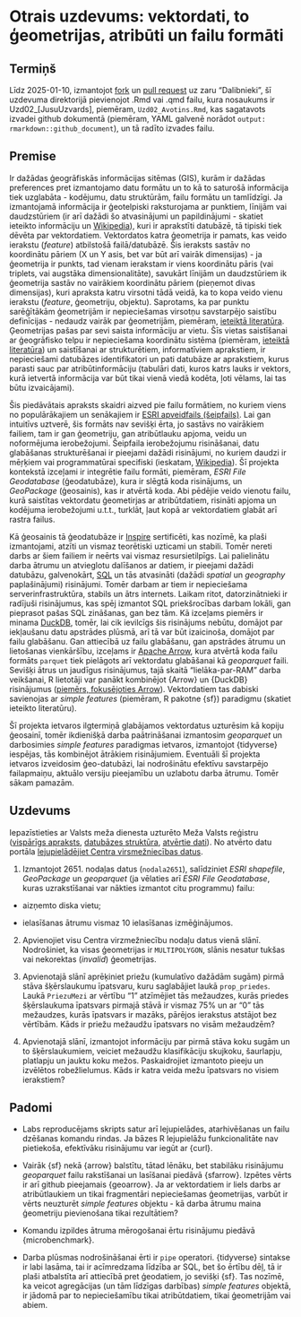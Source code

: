 Otrais uzdevums: vektordati, to ģeometrijas, atribūti un failu formāti
================

## Termiņš

Līdz 2025-01-10, izmantojot
[fork](https://docs.github.com/en/pull-requests/collaborating-with-pull-requests/working-with-forks/fork-a-repo)
un [pull
request](https://docs.github.com/en/pull-requests/collaborating-with-pull-requests/proposing-changes-to-your-work-with-pull-requests/creating-a-pull-request-from-a-fork)
uz zaru “Dalibnieki”, šī uzdevuma direktorijā pievienojot .Rmd vai .qmd
failu, kura nosaukums ir Uzd02\_\[JusuUzvards\], piemēram,
`Uzd02_Avotins.Rmd`, kas sagatavots izvadei github dokumentā (piemēram,
YAML galvenē norādot `output: rmarkdown::github_document`), un tā radīto
izvades failu.

## Premise

Ir dažādas ģeogrāfiskās informācijas sitēmas (GIS), kurām ir dažādas
preferences pret izmantojamo datu formātu un to kā to saturošā
informācija tiek uzglabāta - kodējumu, datu struktūrām, failu formātu un
tamlīdzīgi. Ja izmantojamā informācija ir ģeotelpiski raksturojama ar
punktiem, līnijām vai daudzstūriem (ir arī dažādi šo atvasinājumi un
papildinājumi - skatiet ieteikto informāciju un
[Wikipedia](https://en.wikipedia.org/wiki/GIS_file_format)), kuri ir
aprakstīti datubāzē, tā tipiski tiek dēvēta par vektordatiem.
Vektordatos katra ģeometrija ir pamats, kas veido ierakstu (*feature*)
atbilstošā failā/datubāzē. Šis ieraksts sastāv no koordinātu pāriem (X
un Y asis, bet var būt arī vairāk dimensijas) - ja ģeometrija ir punkts,
tad vienam ierakstam ir viens koordinātu pāris (vai triplets, vai
augstāka dimensionalitāte), savukārt līnijām un daudzstūriem ik
ģeometrija sastāv no vairākiem koordinātu pāriem (pieņemot divas
dimensijas), kuri apraksta katru virsotni tādā veidā, ka to kopa veido
vienu ierakstu (*feature*, ģeometriju, objektu). Saprotams, ka par
punktu sarēģītākām ģeometrijām ir nepieciešamas virsotņu savstarpējo
saistību definīcijas - nedaudz vairāk par ģeometrijām, piemēram,
[ieteiktā literatūra](https://r-spatial.org/book/03-Geometries.html).
Ģeometrijas pašas par sevi saista informāciju ar vietu. Šīs vietas
saistīšanai ar ģeogrāfisko telpu ir nepieciešama koordinātu sistēma
(piemēram, [ieteiktā
literatūra](https://r-spatial.org/book/02-Spaces.html)) un saistīšanai
ar strukturētiem, informatīviem aprakstiem, ir nepieciešami datubāzes
identifikatori un pati datubāze ar aprakstiem, kurus parasti sauc par
atribūtinformāciju (tabulāri dati, kuros katrs lauks ir vektors, kurā
ietvertā informācija var būt tikai vienā viedā kodēta, ļoti vēlams, lai
tas būtu izvaicājami).

Šis piedāvātais apraksts skaidri aizved pie failu formātiem, no kuriem
viens no populārākajiem un senākajiem ir [ESRI apveidfails
(šeipfails)](https://en.wikipedia.org/wiki/Shapefile). Lai gan intuitīvs
uztverē, šis formāts nav sevišķi ērta, jo sastāvs no vairākiem failiem,
tam ir gan ģeometriju, gan atribūtlauku apjoma, veidu un noformējuma
ierobežojumi. Šeipfaila ierobežojumu risināšanai, datu glabāšanas
strukturēšanai ir pieejami dažādi risinājumi, no kuriem daudzi ir
mēŗķiem vai programmatūrai specifiski (ieskatam,
[Wikipedia](https://en.wikipedia.org/wiki/GIS_file_format)). Šī projekta
kontekstā izceļami ir integrētie failu formāti, piemēram, *ESRI File
Geodatabase* (ģeodatubāze), kura ir slēgtā koda risinājums, un
*GeoPackage* (ģeosainis), kas ir atvērtā koda. Abi pēdējie veido vienotu
failu, kurā saistītas vektordatu ģeometirjas ar atribūtdatiem, risināti
apjoma un kodējuma ierobežojumi u.t.t., turklāt, ļaut kopā ar
vektordatiem glabāt arī rastra failus.

Kā ģeosainis tā ģeodatubāze ir
[Inspire](https://knowledge-base.inspire.ec.europa.eu/index_en)
sertificēti, kas nozīmē, ka plaši izmantojami, atzīti un vismaz
teorētiski uzticami un stabili. Tomēr nereti darbs ar šiem failiem ir
neērts vai vismaz resursietilpīgs. Lai palielinātu darba ātrumu un
atvieglotu dalīšanos ar datiem, ir pieejami dažādi datubāzu,
galvenokārt, [SQL](https://en.wikipedia.org/wiki/SQL) un tās atvasināti
(dažādi *spatial* un *geography* paplašinājumi) risinājumi. Tomēr darbam
ar tiem ir nepieciešama serverinfrastruktūra, stabils un ātrs internets.
Laikam ritot, datorzinātnieki ir radījuši risinājumus, kas spēj izmantot
SQL priekšrocības darbam lokāli, gan pieprasot pašas SQL zināšanas, gan
bez tām. Kā izceļams piemērs ir minama [DuckDB](https://duckdb.org/),
tomēr, lai cik ievilcīgs šis risinājums nebūtu, domājot par iekļaušanu
datu apstrādes plūsmā, arī tā var būt izaicinoša, domājot par failu
glabāšanu. Gan attiecībā uz failu glabāšanu, gan apstrādes ātrumu un
lietošanas vienkāršību, izceļams ir [Apache
Arrow](https://arrow.apache.org/), kura atvērtā koda failu formāts
`parquet` tiek pielāgots arī vektordatu glabāšanai kā *geoparquet*
faili. Sevišķi ātrus un jaudīgus risinājumus, tajā skaitā
“lielāka-par-RAM” darba veikšanai, R lietotāji var panākt kombinējot
{Arrow} un {DuckDB} risinājumus ([piemērs, fokusējoties
Arrow](https://arrow-user2022.netlify.app/)). Vektordatiem tas dabiski
savienojas ar *simple features* (piemēram, R pakotne {sf}) paradigmu
(skatiet ieteikto literatūru).

Šī projekta ietvaros ilgtermiņā glabājamos vektordatus uzturēsim kā
kopiju ģeosainī, tomēr ikdienišķā darba paātrināšanai izmantosim
*geoparquet* un darbosimies *simple features* paradigmas ietvaros,
izmantojot {tidyverse} iespējas, tās kombinējot ātrākiem risinājumiem.
Eventuāli šī projekta ietvaros izveidosim ģeo-datubāzi, lai nodrošinātu
efektīvu savstarpējo failapmaiņu, aktuālo versiju pieejamību un uzlabotu
darba ātrumu. Tomēr sākam pamazām.

## Uzdevums

Iepazīstieties ar Valsts meža dienesta uzturēto Meža Valsts reģistru
([vispārīgs apraksts](https://www.vmd.gov.lv/lv/meza-valsts-registrs),
[datubāzes struktūra](https://gis.vmd.gov.lv/Public/GetClasificators),
[atvērtie
dati](https://data.gov.lv/dati/lv/dataset/meza-valsts-registra-meza-dati)).
No atvērto datu portāla [lejupielādējiet Centra virsmežniecības
datus](https://data.gov.lv/dati/lv/dataset/meza-valsts-registra-meza-dati/resource/392dfb67-eeeb-43c2-b082-35f9cf986128).

1.  Izmantojot 2651. nodaļas datus (`nodala2651`), salīdziniet *ESRI
    shapefile*, *GeoPackage* un *geoparquet* (ja vēlaties arī *ESRI File
    Geodatabase*, kuras uzrakstīšanai var nākties izmantot citu
    programmu) failu:

- aizņemto diska vietu;

- ielasīšanas ātrumu vismaz 10 ielasīšanas izmēģinājumos.

2.  Apvienojiet visu Centra virzmežniecību nodaļu datus vienā slānī.
    Nodrošiniet, ka visas ģeometrijas ir `MULTIPOLYGON`, slānis nesatur
    tukšas vai nekorektas (*invalid*) ģeometrijas.

3.  Apvienotajā slānī aprēķiniet priežu (kumulatīvo dažādām sugām) pirmā
    stāva šķērslaukumu īpatsvaru, kuru saglabājiet laukā `prop_priedes`.
    Laukā `PriezuMezi` ar vērtību “1” atzīmējiet tās mežaudzes, kurās
    priedes šķērslaukuma īpatsvars pirmajā stāvā ir vismaz 75% un ar “0”
    tās mežaudzes, kurās īpatsvars ir mazāks, pārējos ierakstus atstājot
    bez vērtībām. Kāds ir priežu mežaudžu īpatsvars no visām mežaudzēm?

4.  Apvienotajā slānī, izmantojot informāciju par pirmā stāva koku sugām
    un to šķērslaukumiem, veiciet mežaudžu klasifikāciju skujkoku,
    šaurlapju, platlapju un jauktu koku mežos. Paskaidrojiet izmantoto
    pieeju un izvēlētos robežlielumus. Kāds ir katra veida mežu
    īpatsvars no visiem ierakstiem?

## Padomi

- Labs reproducējams skripts satur arī lejupielādes, atarhivēšanas un
  failu dzēšanas komandu rindas. Ja bāzes R lejupielāžu funkcionalitāte
  nav pietiekoša, efektīvāku risinājumu var iegūt ar {curl}.

- Vairāk {sf} nekā {arrow} balstītu, tātad lēnāku, bet stabilāku
  risinājumu *geoparquet* failu rakstīšanai un lasīšanai piedāvā
  {sfarrow}. Izpētes vērts ir arī github pieejamais {geoarrow}. Ja ar
  vektordatiem ir liels darbs ar atribūtlaukiem un tikai fragmentāri
  nepieciešamas ģeometrijas, varbūt ir vērts neuzturēt *simple features*
  objektu - kā darba ātrumu maina ģeometriju pievienošana tikai
  rezultātiem?

- Komandu izpildes ātruma mērogošanai ērtu risinājumu piedāvā
  {microbenchmark}.

- Darba plūsmas nodrošināšanai ērti ir `pipe` operatori. {tidyverse}
  sintakse ir labi lasāma, tai ir acīmredzama līdzība ar SQL, bet šo
  ērtību dēļ, tā ir plaši atbalstīta arī attiecībā pret ģeodatiem, jo
  sevišķi {sf}. Tas nozīmē, ka veicot agregācijas (un tām līdzīgas
  darbības) *simple features* objektā, ir jādomā par to nepieciešamību
  tikai atribūtdatiem, tikai ģeometrijām vai abiem.
